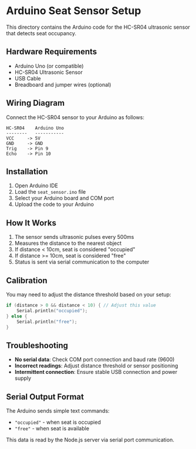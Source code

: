 # Arduino Seat Sensor Setup

This directory contains the Arduino code for the HC-SR04 ultrasonic sensor that detects seat occupancy.

## Hardware Requirements

- Arduino Uno (or compatible)
- HC-SR04 Ultrasonic Sensor
- USB Cable
- Breadboard and jumper wires (optional)

## Wiring Diagram

Connect the HC-SR04 sensor to your Arduino as follows:

```
HC-SR04    Arduino Uno
--------   -----------
VCC     -> 5V
GND     -> GND
Trig    -> Pin 9
Echo    -> Pin 10
```

## Installation

1. Open Arduino IDE
2. Load the `seat_sensor.ino` file
3. Select your Arduino board and COM port
4. Upload the code to your Arduino

## How It Works

1. The sensor sends ultrasonic pulses every 500ms
2. Measures the distance to the nearest object
3. If distance < 10cm, seat is considered "occupied"
4. If distance >= 10cm, seat is considered "free"
5. Status is sent via serial communication to the computer

## Calibration

You may need to adjust the distance threshold based on your setup:

```cpp
if (distance > 0 && distance < 10) { // Adjust this value
    Serial.println("occupied");
} else {
    Serial.println("free");
}
```

## Troubleshooting

- **No serial data**: Check COM port connection and baud rate (9600)
- **Incorrect readings**: Adjust distance threshold or sensor positioning
- **Intermittent connection**: Ensure stable USB connection and power supply

## Serial Output Format

The Arduino sends simple text commands:
- `"occupied"` - when seat is occupied
- `"free"` - when seat is available

This data is read by the Node.js server via serial port communication.
